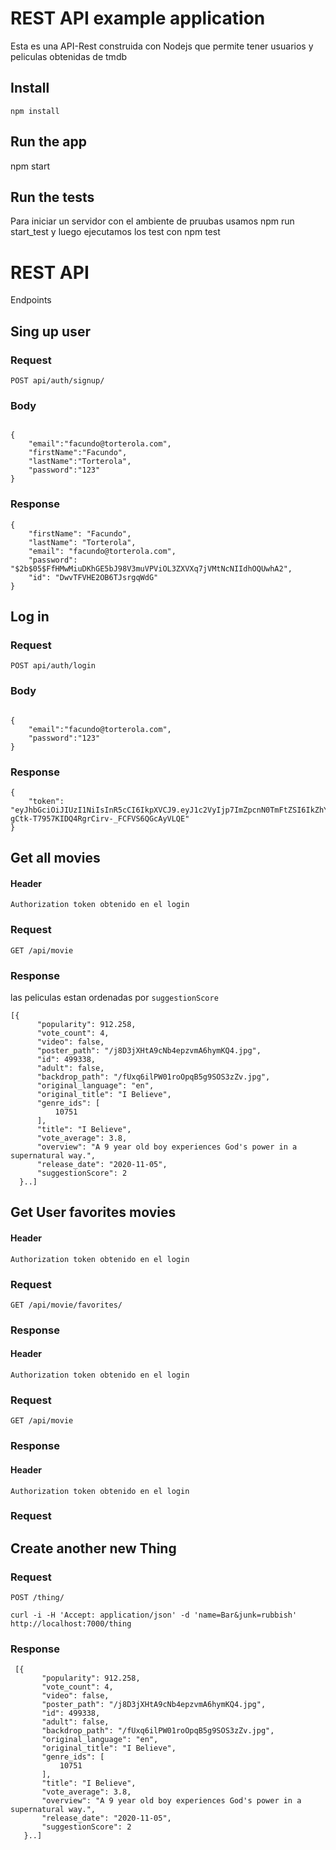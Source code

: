 # REST API example application

Esta es una API-Rest construida con Nodejs que permite tener usuarios y peliculas obtenidas de tmdb

## Install

    npm install

## Run the app

   npm start
  

## Run the tests
Para iniciar un servidor con el ambiente de pruubas usamos 
  npm run start_test 
y luego ejecutamos los test con 
  npm test

# REST API

Endpoints  

## Sing up user

### Request

`POST api/auth/signup/`

### Body
```

{
    "email":"facundo@torterola.com",
    "firstName":"Facundo",
    "lastName":"Torterola",
    "password":"123"
}
```


### Response

```
{
    "firstName": "Facundo",
    "lastName": "Torterola",
    "email": "facundo@torterola.com",
    "password": "$2b$05$FfHMwMiuDKhGE5bJ98V3muVPViOL3ZXVXq7jVMtNcNIIdhOQUwhA2",
    "id": "DwvTFVHE2OB6TJsrgqWdG"
}
```

## Log in

### Request

`POST api/auth/login`
### Body
```

{
    "email":"facundo@torterola.com",
    "password":"123"
}
```

### Response
```
{
    "token": "eyJhbGciOiJIUzI1NiIsInR5cCI6IkpXVCJ9.eyJ1c2VyIjp7ImZpcnN0TmFtZSI6IkZhY3VuZG8iLCJsYXN0TmFtZSI6IlRvcnRlcm9sYSIsImVtYWlsIjoiZmFjdW5kb0B0b3J0ZXJvbGEuY29tIiwicGFzc3dvcmQiOiIkMmIkMDUkRmZITXdNaXVES2hHRTViSjk4VjNtdVZQVmlPTDNaWFZYcTdqVk10TmNOSUlkaE9RVXdoQTIiLCJpZCI6IkR3dlRGVkhFMk9CNlRKc3JncVdkRyJ9LCJpYXQiOjE2MDQ2MDQzNjV9.uz3-gCtk-T7957KIDQ4RgrCirv-_FCFVS6QGcAyVLQE"
}
```

## Get all movies

#### Header
  `Authorization token obtenido en el login` 
### Request

`GET /api/movie`

### Response
las peliculas estan ordenadas por ```suggestionScore ```

  ```
  [{
        "popularity": 912.258,
        "vote_count": 4,
        "video": false,
        "poster_path": "/j8D3jXHtA9cNb4epzvmA6hymKQ4.jpg",
        "id": 499338,
        "adult": false,
        "backdrop_path": "/fUxq6ilPW01roOpqB5g9SOS3zZv.jpg",
        "original_language": "en",
        "original_title": "I Believe",
        "genre_ids": [
            10751
        ],
        "title": "I Believe",
        "vote_average": 3.8,
        "overview": "A 9 year old boy experiences God's power in a supernatural way.",
        "release_date": "2020-11-05",
        "suggestionScore": 2
    }..]
 ```

## Get User favorites movies

#### Header
  `Authorization token obtenido en el login` 
### Request

`GET /api/movie/favorites/`

### Response

#### Header
  `Authorization token obtenido en el login` 
### Request

`GET /api/movie`

### Response


#### Header
  `Authorization token obtenido en el login` 
### Request


## Create another new Thing

### Request

`POST /thing/`

    curl -i -H 'Accept: application/json' -d 'name=Bar&junk=rubbish' http://localhost:7000/thing

### Response

 ```
  [{
        "popularity": 912.258,
        "vote_count": 4,
        "video": false,
        "poster_path": "/j8D3jXHtA9cNb4epzvmA6hymKQ4.jpg",
        "id": 499338,
        "adult": false,
        "backdrop_path": "/fUxq6ilPW01roOpqB5g9SOS3zZv.jpg",
        "original_language": "en",
        "original_title": "I Believe",
        "genre_ids": [
            10751
        ],
        "title": "I Believe",
        "vote_average": 3.8,
        "overview": "A 9 year old boy experiences God's power in a supernatural way.",
        "release_date": "2020-11-05",
        "suggestionScore": 2
    }..]
 
 ```

